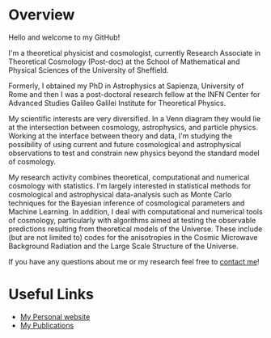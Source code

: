 # Overview

Hello and welcome to my GitHub!

I'm a theoretical physicist and cosmologist, currently Research Associate in Theoretical Cosmology (Post-doc) at the School of Mathematical and Physical Sciences of the University of Sheffield.

Formerly, I obtained my PhD in Astrophysics at Sapienza, University of Rome and then I was a post-doctoral research fellow at the INFN Center for Advanced Studies Galileo Galilei Institute for Theoretical Physics.  

My scientific interests are very diversified. In a Venn diagram they would lie at the intersection between cosmology, astrophysics, and particle physics. Working at the interface between theory and data, I'm studying the possibility of using current and future cosmological and astrophysical observations to test and constrain new physics beyond the standard model of cosmology.

My research activity combines theoretical, computational and numerical cosmology with statistics. I'm largely interested in statistical methods for cosmological and astrophysical data-analysis such as Monte Carlo techniques for the Bayesian inference of cosmological parameters and Machine Learning.  In addition, I deal with computational and numerical tools of cosmology, particularly with algorithms aimed at testing the observable predictions resulting from theoretical models of the Universe. These include (but are not limited to) codes for the anisotropies in the Cosmic Microwave Background Radiation and the Large Scale Structure of the Universe. 

If you have any questions about me or my research feel free to [contact me](mailto:w.giare@sheffield.ac.uk)!


# Useful Links 

- [My Personal website](https://www.williamgiare.com/)
- [My Publications](https://inspirehep.net/authors/1775973?ui-citation-summary=true)



